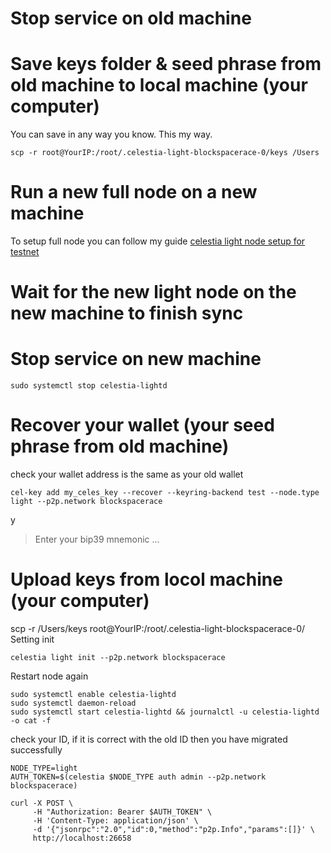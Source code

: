 # Stop service on old machine
# Save keys folder & seed phrase from old machine to local machine (your computer)
You can save in any way you know. This my way.
```
scp -r root@YourIP:/root/.celestia-light-blockspacerace-0/keys /Users
```
# Run a new full node on a new machine
To setup full node you can follow my guide [celestia light node setup for testnet](https://github.com/quynhgianggithub/Celestia-Light-node/blob/main/README.md)
# Wait for the new light node on the new machine to finish sync
# Stop service on new machine
```
sudo systemctl stop celestia-lightd
```
# Recover your wallet (your seed phrase from old machine) 
check your wallet address is the same as your old wallet
```
cel-key add my_celes_key --recover --keyring-backend test --node.type light --p2p.network blockspacerace
```
y
> Enter your bip39 mnemonic
...
# Upload keys from locol machine (your computer)
scp -r /Users/keys root@YourIP:/root/.celestia-light-blockspacerace-0/
Setting init
```
celestia light init --p2p.network blockspacerace
```
Restart node again
```
sudo systemctl enable celestia-lightd
sudo systemctl daemon-reload
sudo systemctl start celestia-lightd && journalctl -u celestia-lightd -o cat -f
```
check your ID, if it is correct with the old ID then you have migrated successfully
```
NODE_TYPE=light
AUTH_TOKEN=$(celestia $NODE_TYPE auth admin --p2p.network blockspacerace)

curl -X POST \
     -H "Authorization: Bearer $AUTH_TOKEN" \
     -H 'Content-Type: application/json' \
     -d '{"jsonrpc":"2.0","id":0,"method":"p2p.Info","params":[]}' \
     http://localhost:26658
```
